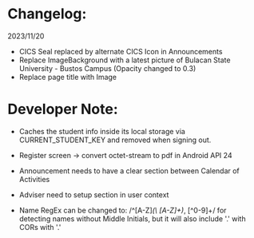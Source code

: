 # Changelog:

2023/11/20

- CICS Seal replaced by alternate CICS Icon in Announcements
- Replace ImageBackground with a latest picture of Bulacan State University - Bustos Campus (Opacity changed to 0.3)
- Replace page title with Image

# Developer Note:

- Caches the student info inside its local storage via CURRENT_STUDENT_KEY and removed when signing out.

- Register screen -> convert octet-stream to pdf in Android API 24
- Announcement needs to have a clear section between Calendar of Activities
- Adviser need to setup section in user context
- Name RegEx can be changed to: /^[A-Z]_(\ [A-Z]+)_, [^0-9]+/ for detecting names without Middle Initials, but it will also include '.' with CORs with '.'
